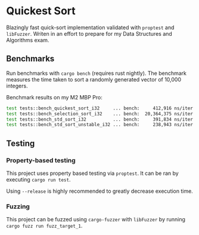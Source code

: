 # Quickest Sort

Blazingly fast quick-sort implementation validated with `proptest` and `libFuzzer`. Writen in an effort to prepare for my Data Structures and Algorithms exam.

## Benchmarks

Run benchmarks with `cargo bench` (requires rust nightly). The benchmark measures the time taken to sort a randomly generated vector of 10,000 integers.

Benchmark results on my M2 MBP Pro:

```sh
test tests::bench_quickest_sort_i32     ... bench:     412,916 ns/iter (+/- 36,892)
test tests::bench_selection_sort_i32    ... bench:  20,364,375 ns/iter (+/- 1,237,768)
test tests::bench_std_sort_i32          ... bench:     391,834 ns/iter (+/- 24,933)
test tests::bench_std_sort_unstable_i32 ... bench:     238,943 ns/iter (+/- 10,257)
```

## Testing

### Property-based testing

This project uses property based testing via `proptest`. It can be ran by executing `cargo run test`. 

Using `--release` is highly recommended to greatly decrease execution time.

### Fuzzing

This project can be fuzzed using `cargo-fuzzer` with `libFuzzer` by running `cargo fuzz run fuzz_target_1`.
